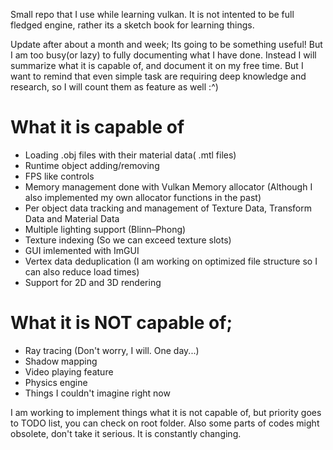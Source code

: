 Small repo that I use while learning vulkan. It is not intented to be full fledged engine, rather its a sketch book for learning things.

Update after about a month and week; Its going to be something useful! But I am too busy(or lazy) to fully documenting what I have done.
Instead I will summarize what it is capable of, and document it on my free time. But I want to remind that even simple task are requiring 
deep knowledge and research, so I will count them as feature as well :^)

# What it is capable of
- Loading .obj files with their material data( .mtl files)
- Runtime object adding/removing
- FPS like controls
- Memory management done with Vulkan Memory allocator (Although I also implemented my own allocator functions in the past)
- Per object data tracking and management of Texture Data, Transform Data and Material Data
- Multiple lighting support (Blinn–Phong) 
- Texture indexing (So we can exceed texture slots)
- GUI imlemented with ImGUI
- Vertex data deduplication (I am working on optimized file structure so I can also reduce load times)
- Support for 2D and 3D rendering

# What it is NOT capable of;
- Ray tracing (Don't worry, I will. One day...)
- Shadow mapping
- Video playing feature
- Physics engine
- Things I couldn't imagine right now

I am working to implement things what it is not capable of, but priority goes to TODO list, you can check on root folder.
Also some parts of codes might obsolete, don't take it serious. It is constantly changing.  
